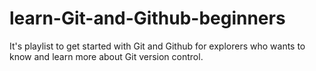 # learn-Git-and-Github-beginners
It's playlist to get started with Git and Github for explorers who wants to know  and learn more about Git version control.
